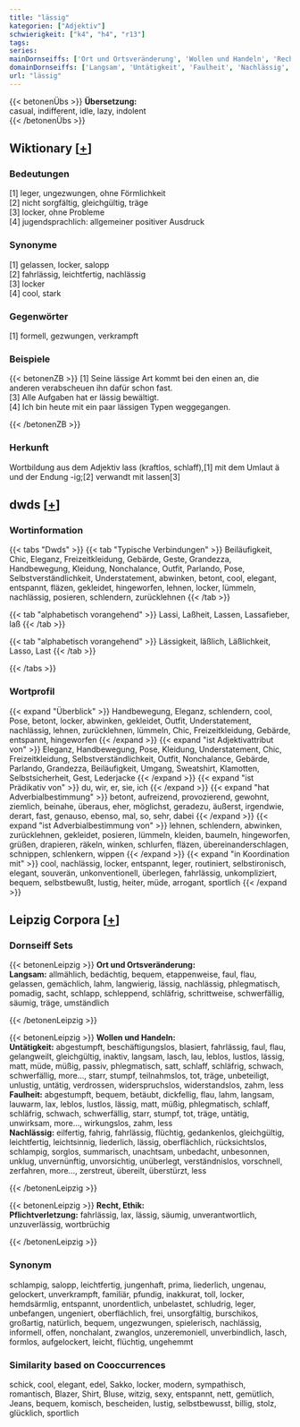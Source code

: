 ```yaml
---
title: "lässig"
kategorien: ["Adjektiv"]
schwierigkeit: ["k4", "h4", "r13"]
tags:
series:
mainDornseiffs: ['Ort und Ortsveränderung', 'Wollen und Handeln', 'Recht, Ethik']
domainDornseiffs: ['Langsam', 'Untätigkeit', 'Faulheit', 'Nachlässig', 'Pflichtverletzung']
url: "lässig"
---
```


{{< betonenÜbs >}}
**Übersetzung:**  
casual, indifferent, idle, lazy, indolent  
{{< /betonenÜbs >}}

## Wiktionary [[+](https://de.wiktionary.org/wiki/lässig)]

### Bedeutungen
[1] leger, ungezwungen, ohne Förmlichkeit  
[2] nicht sorgfältig, gleichgültig, träge  
[3] locker, ohne Probleme  
[4] jugendsprachlich: allgemeiner positiver Ausdruck  

### Synonyme
[1] gelassen, locker, salopp  
[2] fahrlässig, leichtfertig, nachlässig  
[3] locker  
[4] cool, stark  

### Gegenwörter
[1] formell, gezwungen, verkrampft  

### Beispiele
{{< betonenZB >}}
[1] Seine lässige Art kommt bei den einen an, die anderen verabscheuen ihn dafür schon fast.  
[3] Alle Aufgaben hat er lässig bewältigt.  
[4] Ich bin heute mit ein paar lässigen Typen weggegangen.  

{{< /betonenZB >}}
### Herkunft
Wortbildung aus dem Adjektiv lass (kraftlos, schlaff),[1] mit dem Umlaut ä und der Endung -ig;[2] verwandt mit lassen[3]  



## dwds [[+](https://www.dwds.de/wb/lässig)]

### Wortinformation
{{< tabs "Dwds" >}}
{{< tab "Typische Verbindungen" >}}
Beiläufigkeit, Chic, Eleganz, Freizeitkleidung, Gebärde, Geste, Grandezza, Handbewegung, Kleidung, Nonchalance, Outfit, Parlando, Pose, Selbstverständlichkeit, Understatement, abwinken, betont, cool, elegant, entspannt, fläzen, gekleidet, hingeworfen, lehnen, locker, lümmeln, nachlässig, posieren, schlendern, zurücklehnen
{{< /tab >}}

{{< tab "alphabetisch vorangehend" >}}
Lassi, Laßheit, Lassen, Lassafieber, laß
{{< /tab >}}

{{< tab "alphabetisch vorangehend" >}}
Lässigkeit, läßlich, Läßlichkeit, Lasso, Last
{{< /tab >}}

{{< /tabs >}}

### Wortprofil
{{< expand "Überblick" >}} Handbewegung, Eleganz, schlendern, cool, Pose, betont, locker, abwinken, gekleidet, Outfit, Understatement, nachlässig, lehnen, zurücklehnen, lümmeln, Chic, Freizeitkleidung, Gebärde, entspannt, hingeworfen {{< /expand >}}
{{< expand "ist Adjektivattribut von" >}} Eleganz, Handbewegung, Pose, Kleidung, Understatement, Chic, Freizeitkleidung, Selbstverständlichkeit, Outfit, Nonchalance, Gebärde, Parlando, Grandezza, Beiläufigkeit, Umgang, Sweatshirt, Klamotten, Selbstsicherheit, Gest, Lederjacke {{< /expand >}}
{{< expand "ist Prädikativ von" >}} du, wir, er, sie, ich {{< /expand >}}
{{< expand "hat Adverbialbestimmung" >}} betont, aufreizend, provozierend, gewohnt, ziemlich, beinahe, überaus, eher, möglichst, geradezu, äußerst, irgendwie, derart, fast, genauso, ebenso, mal, so, sehr, dabei {{< /expand >}}
{{< expand "ist Adverbialbestimmung von" >}} lehnen, schlendern, abwinken, zurücklehnen, gekleidet, posieren, lümmeln, kleiden, baumeln, hingeworfen, grüßen, drapieren, räkeln, winken, schlurfen, fläzen, übereinanderschlagen, schnippen, schlenkern, wippen {{< /expand >}}
{{< expand "in Koordination mit" >}} cool, nachlässig, locker, entspannt, leger, routiniert, selbstironisch, elegant, souverän, unkonventionell, überlegen, fahrlässig, unkompliziert, bequem, selbstbewußt, lustig, heiter, müde, arrogant, sportlich {{< /expand >}}

## Leipzig Corpora [[+](https://corpora.uni-leipzig.de/en/res?word=lässig&corpusId=deu_newscrawl-public_2018)]

### Dornseiff Sets
{{< betonenLeipzig >}}
**Ort und Ortsveränderung:**  
**Langsam:** allmählich, bedächtig, bequem, etappenweise, faul, flau, gelassen, gemächlich, lahm, langwierig, lässig, nachlässig, phlegmatisch, pomadig, sacht, schlapp, schleppend, schläfrig, schrittweise, schwerfällig, säumig, träge, umständlich  

{{< /betonenLeipzig >}}


{{< betonenLeipzig >}}
**Wollen und Handeln:**  
**Untätigkeit:** abgestumpft, beschäftigungslos, blasiert, fahrlässig, faul, flau, gelangweilt, gleichgültig, inaktiv, langsam, lasch, lau, leblos, lustlos, lässig, matt, müde, müßig, passiv, phlegmatisch, satt, schlaff, schläfrig, schwach, schwerfällig, more..., starr, stumpf, teilnahmslos, tot, träge, unbeteiligt, unlustig, untätig, verdrossen, widerspruchslos, widerstandslos, zahm, less  
**Faulheit:** abgestumpft, bequem, betäubt, dickfellig, flau, lahm, langsam, lauwarm, lax, leblos, lustlos, lässig, matt, müßig, phlegmatisch, schlaff, schläfrig, schwach, schwerfällig, starr, stumpf, tot, träge, untätig, unwirksam, more..., wirkungslos, zahm, less  
**Nachlässig:** eilfertig, fahrig, fahrlässig, flüchtig, gedankenlos, gleichgültig, leichtfertig, leichtsinnig, liederlich, lässig, oberflächlich, rücksichtslos, schlampig, sorglos, summarisch, unachtsam, unbedacht, unbesonnen, unklug, unvernünftig, unvorsichtig, unüberlegt, verständnislos, vorschnell, zerfahren, more..., zerstreut, übereilt, überstürzt, less  

{{< /betonenLeipzig >}}


{{< betonenLeipzig >}}
**Recht, Ethik:**  
**Pflichtverletzung:** fahrlässig, lax, lässig, säumig, unverantwortlich, unzuverlässig, wortbrüchig  

{{< /betonenLeipzig >}}

### Synonym
schlampig, salopp, leichtfertig, jungenhaft, prima, liederlich, ungenau, gelockert, unverkrampft, familiär, pfundig, inakkurat, toll, locker, hemdsärmlig, entspannt, unordentlich, unbelastet, schludrig, leger, unbefangen, ungeniert, oberflächlich, frei, unsorgfältig, burschikos, großartig, natürlich, bequem, ungezwungen, spielerisch, nachlässig, informell, offen, nonchalant, zwanglos, unzeremoniell, unverbindlich, lasch, formlos, aufgelockert, leicht, flüchtig, ungehemmt


### Similarity based on Cooccurrences
schick, cool, elegant, edel, Sakko, locker, modern, sympathisch, romantisch, Blazer, Shirt, Bluse, witzig, sexy, entspannt, nett, gemütlich, Jeans, bequem, komisch, bescheiden, lustig, selbstbewusst, billig, stolz, glücklich, sportlich

